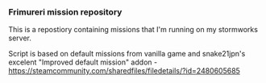 ### Frimureri mission repository 

This is a repostiory containing missions that I'm running on my stormworks server. 

Script is based on default missions from vanilla game and snake21jpn's excelent "Improved default mission" addon - https://steamcommunity.com/sharedfiles/filedetails/?id=2480605685


